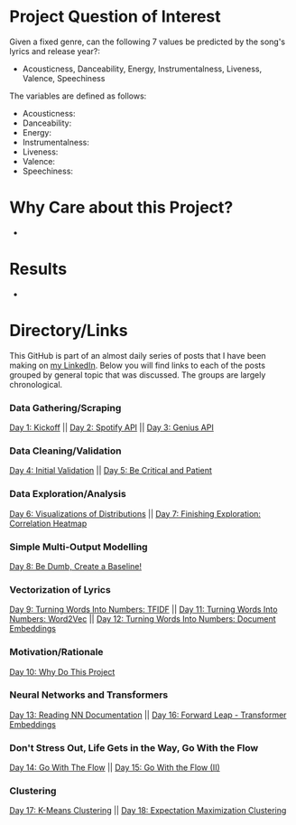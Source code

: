 # Project Question of Interest
Given a fixed genre, can the following 7 values be predicted by the song's lyrics and release year?:
- Acousticness, Danceability, Energy, Instrumentalness, Liveness, Valence, Speechiness

The variables are defined as follows:
- Acousticness: 
- Danceability: 
- Energy: 
- Instrumentalness: 
- Liveness: 
- Valence: 
- Speechiness: 

# Why Care about this Project?
- 

# Results
- 

# Directory/Links
This GitHub is part of an almost daily series of posts that I have been making on [my LinkedIn](https://www.linkedin.com/in/jay-seabrum).  Below you will find links to each of the posts grouped by general topic that was discussed.  The groups are largely chronological.

### Data Gathering/Scraping
[Day 1: Kickoff](https://www.linkedin.com/posts/jay-seabrum_nlp-music-lyrics-activity-6961088320797904897-Uv9Q?utm_source=share&utm_medium=member_desktop)  || 
[Day 2: Spotify API](https://www.linkedin.com/posts/jay-seabrum_nlp-music-lyrics-activity-6961414284979421185-T8FT?utm_source=share&utm_medium=member_desktop) ||
[Day 3: Genius API](https://www.linkedin.com/posts/jay-seabrum_nlp-music-lyrics-activity-6961801079630028800-kedg?utm_source=share&utm_medium=member_desktop) 

### Data Cleaning/Validation
[Day 4: Initial Validation](https://www.linkedin.com/posts/jay-seabrum_nlp-music-lyrics-activity-6962239209873031169-6jrh?utm_source=share&utm_medium=member_desktop) || 
[Day 5: Be Critical and Patient](https://www.linkedin.com/posts/jay-seabrum_nlp-music-lyrics-activity-6962505961064333312-FN-S?utm_source=share&utm_medium=member_desktop)

### Data Exploration/Analysis
[Day 6: Visualizations of Distributions](https://www.linkedin.com/posts/jay-seabrum_nlp-music-lyrics-activity-6962953547126620160-TRhy?utm_source=share&utm_medium=member_desktop) ||
[Day 7: Finishing Exploration: Correlation Heatmap](https://www.linkedin.com/posts/jay-seabrum_nlp-music-lyrics-activity-6963242571338850305-nEgY?utm_source=share&utm_medium=member_desktop)

### Simple Multi-Output Modelling
[Day 8: Be Dumb, Create a Baseline!](https://www.linkedin.com/posts/jay-seabrum_nlp-music-lyrics-activity-6963601684140875776-bKe1?utm_source=share&utm_medium=member_desktop)

### Vectorization of Lyrics
[Day 9: Turning Words Into Numbers: TFIDF](https://www.linkedin.com/posts/jay-seabrum_day-9-turning-words-into-numbers-activity-6964063050224078848--BEy?utm_source=share&utm_medium=member_desktop) ||
[Day 11: Turning Words Into Numbers: Word2Vec](https://www.linkedin.com/posts/jay-seabrum_nlp-music-lyrics-activity-6964760339284443136-QAU1?utm_source=share&utm_medium=member_desktop) ||
[Day 12: Turning Words Into Numbers: Document Embeddings](https://www.linkedin.com/posts/jay-seabrum_day-12-turning-words-to-numbers-activity-6965129419787038720-VjIB?utm_source=share&utm_medium=member_desktop)

### Motivation/Rationale
[Day 10: Why Do This Project](https://www.linkedin.com/posts/jay-seabrum_nlp-music-lyrics-activity-6964296182571417600-gSVC?utm_source=share&utm_medium=member_desktop)

### Neural Networks and Transformers
[Day 13: Reading NN Documentation](https://www.linkedin.com/posts/jay-seabrum_nlp-music-lyrics-activity-6965477239282941952-IepF?utm_source=share&utm_medium=member_desktop) || 
[Day 16: Forward Leap - Transformer Embeddings](https://www.linkedin.com/posts/jay-seabrum_nlp-music-lyrics-activity-6966536057853005824-9qaU?utm_source=share&utm_medium=member_desktop)

### Don't Stress Out, Life Gets in the Way, Go With the Flow
[Day 14: Go With The Flow](https://www.linkedin.com/posts/jay-seabrum_66daysofdata-linkedinhardmode-nlp-activity-6965852836291051520-CZyd?utm_source=share&utm_medium=member_desktop) || 
[Day 15: Go With the Flow (II)](https://www.linkedin.com/posts/jay-seabrum_nlp-music-lyrics-activity-6966210911481065472-SaNo?utm_source=share&utm_medium=member_desktop)

### Clustering
[Day 17: K-Means Clustering](https://www.linkedin.com/posts/jay-seabrum_nlp-music-lyrics-activity-6967637028318429184-QDYh?utm_source=share&utm_medium=member_desktop)   || [Day 18: Expectation Maximization Clustering](https://www.linkedin.com/posts/jay-seabrum_nlp-music-lyrics-activity-6968756216915275776-9yTd?utm_source=share&utm_medium=member_desktop)
